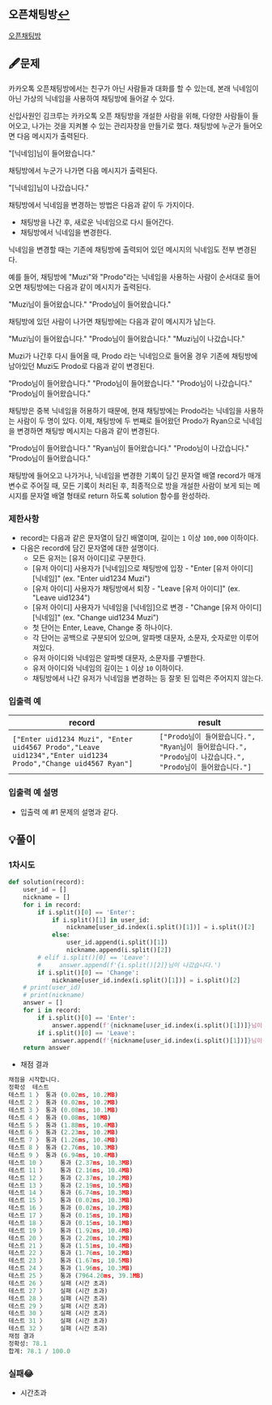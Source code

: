 ## 오픈채팅방[↩](../programmers_practice)

[오픈채팅방](https://programmers.co.kr/learn/courses/30/lessons/42888)

## 🖋️문제

카카오톡 오픈채팅방에서는 친구가 아닌 사람들과 대화를 할 수 있는데, 본래 닉네임이 아닌 가상의 닉네임을 사용하여 채팅방에 들어갈 수 있다.

신입사원인 김크루는 카카오톡 오픈 채팅방을 개설한 사람을 위해, 다양한 사람들이 들어오고, 나가는 것을 지켜볼 수 있는 관리자창을 만들기로 했다. 채팅방에 누군가 들어오면 다음 메시지가 출력된다.

"[닉네임]님이 들어왔습니다."

채팅방에서 누군가 나가면 다음 메시지가 출력된다.

"[닉네임]님이 나갔습니다."

채팅방에서 닉네임을 변경하는 방법은 다음과 같이 두 가지이다.

- 채팅방을 나간 후, 새로운 닉네임으로 다시 들어간다.
- 채팅방에서 닉네임을 변경한다.

닉네임을 변경할 때는 기존에 채팅방에 출력되어 있던 메시지의 닉네임도 전부 변경된다.

예를 들어, 채팅방에 "Muzi"와 "Prodo"라는 닉네임을 사용하는 사람이 순서대로 들어오면 채팅방에는 다음과 같이 메시지가 출력된다.

"Muzi님이 들어왔습니다."
"Prodo님이 들어왔습니다."

채팅방에 있던 사람이 나가면 채팅방에는 다음과 같이 메시지가 남는다.

"Muzi님이 들어왔습니다."
"Prodo님이 들어왔습니다."
"Muzi님이 나갔습니다."

Muzi가 나간후 다시 들어올 때, Prodo 라는 닉네임으로 들어올 경우 기존에 채팅방에 남아있던 Muzi도 Prodo로 다음과 같이 변경된다.

"Prodo님이 들어왔습니다."
"Prodo님이 들어왔습니다."
"Prodo님이 나갔습니다."
"Prodo님이 들어왔습니다."

채팅방은 중복 닉네임을 허용하기 때문에, 현재 채팅방에는 Prodo라는 닉네임을 사용하는 사람이 두 명이 있다. 이제, 채팅방에 두 번째로 들어왔던 Prodo가 Ryan으로 닉네임을 변경하면 채팅방 메시지는 다음과 같이 변경된다.

"Prodo님이 들어왔습니다."
"Ryan님이 들어왔습니다."
"Prodo님이 나갔습니다."
"Prodo님이 들어왔습니다."

채팅방에 들어오고 나가거나, 닉네임을 변경한 기록이 담긴 문자열 배열 record가 매개변수로 주어질 때, 모든 기록이 처리된 후, 최종적으로 방을 개설한 사람이 보게 되는 메시지를 문자열 배열 형태로 return 하도록 solution 함수를 완성하라.

### 제한사항

- record는 다음과 같은 문자열이 담긴 배열이며, 길이는 `1` 이상 `100,000` 이하이다.
- 다음은 record에 담긴 문자열에 대한 설명이다.
  - 모든 유저는 [유저 아이디]로 구분한다.
  - [유저 아이디] 사용자가 [닉네임]으로 채팅방에 입장 - "Enter [유저 아이디] [닉네임]" (ex. "Enter uid1234 Muzi")
  - [유저 아이디] 사용자가 채팅방에서 퇴장 - "Leave [유저 아이디]" (ex. "Leave uid1234")
  - [유저 아이디] 사용자가 닉네임을 [닉네임]으로 변경 - "Change [유저 아이디] [닉네임]" (ex. "Change uid1234 Muzi")
  - 첫 단어는 Enter, Leave, Change 중 하나이다.
  - 각 단어는 공백으로 구분되어 있으며, 알파벳 대문자, 소문자, 숫자로만 이루어져있다.
  - 유저 아이디와 닉네임은 알파벳 대문자, 소문자를 구별한다.
  - 유저 아이디와 닉네임의 길이는 `1` 이상 `10` 이하이다.
  - 채팅방에서 나간 유저가 닉네임을 변경하는 등 잘못 된 입력은 주어지지 않는다.

### 입출력 예

| record                                                       | result                                                       |
| ------------------------------------------------------------ | ------------------------------------------------------------ |
| `["Enter uid1234 Muzi", "Enter uid4567 Prodo","Leave uid1234","Enter uid1234 Prodo","Change uid4567 Ryan"]` | `["Prodo님이 들어왔습니다.", "Ryan님이 들어왔습니다.", "Prodo님이 나갔습니다.", "Prodo님이 들어왔습니다."]` |

### 입출력 예 설명

- 입출력 예 #1
  문제의 설명과 같다.


## 💡풀이

### 1차시도

```python
def solution(record):
    user_id = []
    nickname = []
    for i in record:
        if i.split()[0] == 'Enter':
            if i.split()[1] in user_id:
                nickname[user_id.index(i.split()[1])] = i.split()[2]
            else:
                user_id.append(i.split()[1])
                nickname.append(i.split()[2])
        # elif i.split()[0] == 'Leave':
        #     answer.append(f'{i.split()[2]}님이 나갔습니다.')
        if i.split()[0] == 'Change':
            nickname[user_id.index(i.split()[1])] = i.split()[2]
    # print(user_id)
    # print(nickname)
    answer = []
    for i in record:
        if i.split()[0] == 'Enter':
            answer.append(f'{nickname[user_id.index(i.split()[1])]}님이 들어왔습니다.')
        if i.split()[0] == 'Leave':
            answer.append(f'{nickname[user_id.index(i.split()[1])]}님이 나갔습니다.')
    return answer
```

* 채점 결과

```python
채점을 시작합니다.
정확성  테스트
테스트 1 〉	통과 (0.02ms, 10.2MB)
테스트 2 〉	통과 (0.02ms, 10.2MB)
테스트 3 〉	통과 (0.08ms, 10.1MB)
테스트 4 〉	통과 (0.08ms, 10MB)
테스트 5 〉	통과 (1.88ms, 10.4MB)
테스트 6 〉	통과 (2.23ms, 10.2MB)
테스트 7 〉	통과 (1.26ms, 10.4MB)
테스트 8 〉	통과 (2.76ms, 10.3MB)
테스트 9 〉	통과 (6.94ms, 10.4MB)
테스트 10 〉	통과 (2.37ms, 10.3MB)
테스트 11 〉	통과 (2.16ms, 10.4MB)
테스트 12 〉	통과 (2.37ms, 10.2MB)
테스트 13 〉	통과 (2.19ms, 10.5MB)
테스트 14 〉	통과 (6.74ms, 10.3MB)
테스트 15 〉	통과 (0.02ms, 10.3MB)
테스트 16 〉	통과 (0.02ms, 10.2MB)
테스트 17 〉	통과 (0.15ms, 10.1MB)
테스트 18 〉	통과 (0.15ms, 10.1MB)
테스트 19 〉	통과 (1.92ms, 10.4MB)
테스트 20 〉	통과 (2.20ms, 10.2MB)
테스트 21 〉	통과 (1.51ms, 10.4MB)
테스트 22 〉	통과 (1.76ms, 10.2MB)
테스트 23 〉	통과 (1.67ms, 10.5MB)
테스트 24 〉	통과 (1.96ms, 10.3MB)
테스트 25 〉	통과 (7964.20ms, 39.1MB)
테스트 26 〉	실패 (시간 초과)
테스트 27 〉	실패 (시간 초과)
테스트 28 〉	실패 (시간 초과)
테스트 29 〉	실패 (시간 초과)
테스트 30 〉	실패 (시간 초과)
테스트 31 〉	실패 (시간 초과)
테스트 32 〉	실패 (시간 초과)
채점 결과
정확성: 78.1
합계: 78.1 / 100.0
```

### 실패😂

* 시간초과
